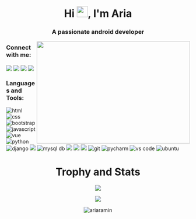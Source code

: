 
<h1 align="center">Hi <img src="https://media.giphy.com/media/hvRJCLFzcasrR4ia7z/giphy.gif" width="30" height="30"/>, I'm Aria</h1>
<h3 align="center">A passionate android developer</h3>

<!--
<p align="center"> 
  <img src="https://visitor-badge.glitch.me/badge?page_id=ariaramin" /> 
  <img src="https://img.shields.io/github/followers/ariaramin?label=Follow&style=social" />
</p>
-->

<!--
<p align="center">
Hi, I’m Aria Ramin, a passionate Full-Stack web developer from Iran.
I started programming with Python language in 2019. 
</p>
-->


<img align="right" src="https://github.com/abhisheknaiidu/abhisheknaiidu/raw/master/code.gif?raw=true" width="420" height="280" />
</hr>

<h3 align="left">Connect with me:</h3>
<p align="left">
<!-- <a href="https://www.figma.com/@ariaramin" target="blank"><img align="center" src="https://img.icons8.com/fluent/48/000000/figma.png"/></a> -->
<a href="https://facebook.com/aria.ramin.1" target="blank"><img align="center" src="https://img.icons8.com/fluent/48/000000/facebook-new.png"/></a>
<a href="https://instagram.com/aria._.ramin" target="blank"><img align="center" src="https://img.icons8.com/fluent/48/000000/instagram-new.png"/></a>
<a href="https://t.me/ariaramin7" target="blank"><img align="center" src="https://img.icons8.com/fluent/48/000000/telegram-app.png"/></a>
<a href="mailto:ariaramin24@gmail.com" target="blank"><img align="center" src="https://img.icons8.com/fluent/48/000000/gmail.png"/></a>
</p>

<h3 align="left">Languages and Tools:</h3>
<p align="left">
<img src="https://img.icons8.com/color/48/000000/html-5.png" alt="html" />
<img src="https://img.icons8.com/color/48/000000/css3.png" alt="css" />
<img src="https://img.icons8.com/color/48/000000/bootstrap.png" alt="bootstrap" />
<img src="https://img.icons8.com/color/48/000000/javascript.png" alt="javascript" />
<img src="https://img.icons8.com/color/48/000000/vue-js.png" alt="vue" />
<img src="https://img.icons8.com/color/48/000000/python.png" alt="python" />
<img src="https://img.icons8.com/material/48/0C4B33/django.png" alt="django" />
<img src="https://img.icons8.com/material-two-tone/48/000000/api-settings.png"/>
<img src="https://img.icons8.com/color/48/000000/mysql-logo.png" alt="mysql db" />
<img src="https://img.icons8.com/color/48/000000/java-coffee-cup-logo.png"/>
<img src="https://img.icons8.com/fluency/48/000000/android-os.png"/>
<img src="https://img.icons8.com/color/48/000000/android-studio--v3.png"/>
<img src="https://img.icons8.com/color/48/000000/git.png" alt="git" />
<img src="https://img.icons8.com/color/48/000000/pycharm.png" alt="pycharm"/>
<img src="https://img.icons8.com/color/48/000000/visual-studio-code-2019.png" alt="vs code"/>
<img src="https://img.icons8.com/color/48/000000/ubuntu--v1.png" alt="ubuntu"/>
</p>

<h1 align="center">Trophy and Stats</h1>

<p align="center"/> <img align="center" src="https://github-profile-trophy.vercel.app/?username=ariaramin&theme=monokai&column=7&row=1&margin-w=10&no-frame=true" /> </p>

<p align="center"><img align="center" src="https://github-readme-stats.vercel.app/api/top-langs/?username=ariaramin&layout=compact&theme=dark" /></p>

<p align="center"><img align="center" src="https://github-readme-streak-stats.herokuapp.com/?user=ariaramin&theme=dark" alt="ariaramin" /></p>


<!--
<h3 align="center">My Stats:</h3>
<p align="center" ><img src="https://github-readme-stats.vercel.app/api?username=ariaramin&theme=radical" /></p>
<h3 align="center">Top Languages:</h3>
<p align="center"><img src="https://github-readme-stats.vercel.app/api/top-langs?username=ariaramin&theme=radical&show_icons=true&locale=en&layout=compact" /></p>
-->

